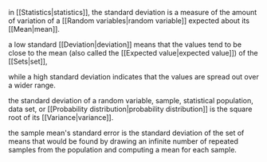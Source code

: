 in [[Statistics|statistics]], the standard deviation is a measure of the amount of variation of a [[Random variables|random variable]] expected about its [[Mean|mean]].

a low standard [[Deviation|deviation]] means that the values tend to be close to the mean (also called the [[Expected value|expected value]]) of the [[Sets|set]],

while a high standard deviation indicates that the values are spread out over a wider range.

the standard deviation of a random variable, sample, statistical population, data set, or [[Probability distribution|probability distribution]] is the square root of its [[Variance|variance]].

the sample mean's standard error is the standard deviation of the set of means that would be found by drawing an infinite number of repeated samples from the population and computing a mean for each sample. 
